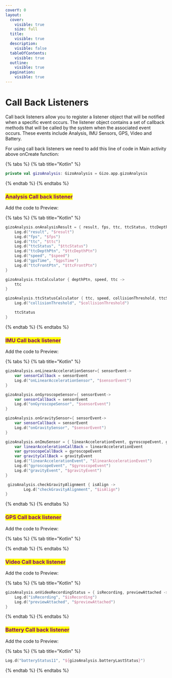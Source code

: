 ```yaml
---
coverY: 0
layout:
  cover:
    visible: true
    size: full
  title:
    visible: true
  description:
    visible: false
  tableOfContents:
    visible: true
  outline:
    visible: true
  pagination:
    visible: true
---
```


# Call Back Listeners

Call back listeners allow you to register a listener object that will be notified when a specific event occurs. The listener object contains a set of callback methods that will be called by the system when the associated event occurs. These events include Analysis, IMU Sensors, GPS, Video and Battery.

For using call back listeners we need to add this line of code in Main activity above onCreate function:

{% tabs %}
{% tab title="Kotlin" %}
```kotlin
private val gizoAnalysis: GizoAnalysis = Gizo.app.gizoAnalysis
```
{% endtab %}
{% endtabs %}

### <mark style="color:purple;">Analysis Call back listener</mark>

Add the code to Preview:

{% tabs %}
{% tab title="Kotlin" %}
```kotlin
gizoAnalysis.onAnalysisResult = { result, fps, ttc, ttcStatus, ttcDepthPtn, speed, gpsTime, ttcFrontPtn ->
    Log.d("result", "$result")
    Log.d("fps", "$fps")
    Log.d("ttc", "$ttc")
    Log.d("ttcStatus", "$ttcStatus")
    Log.d("ttcDepthPtn", "$ttcDepthPtn")
    Log.d("speed", "$speed")
    Log.d("gpsTime", "$gpsTime")
    Log.d("ttcFrontPtn", "$ttcFrontPtn")
}

gizoAnalysis.ttcCalculator { depthPtn, speed, ttc ->
    ttc
}

gizoAnalysis.ttcStatusCalculator { ttc, speed, collisionThreshold, ttcStatus ->
    Log.d("collisionThreshold", "$collisionThreshold")

    ttcStatus
}
```
{% endtab %}
{% endtabs %}



### <mark style="color:purple;">IMU Call back listener</mark>

Add the code to Preview:

{% tabs %}
{% tab title="Kotlin" %}
```kotlin
gizoAnalysis.onLinearAccelerationSensor={ sensorEvent->
    var sensorCallback = sensorEvent
    Log.d("onLinearAccelerationSensor", "$sensorEvent")
}

gizoAnalysis.onGyroscopeSensor={ sensorEvent->
    var sensorCallback = sensorEvent
    Log.d("onGyroscopeSensor", "$sensorEvent")
}

gizoAnalysis.onGravitySensor={ sensorEvent->
    var sensorCallback = sensorEvent
    Log.d("onGravitySensor", "$sensorEvent")
}

gizoAnalysis.onImuSensor = { linearAccelerationEvent, gyroscopeEvent, gravityEvent ->
    var linearAccelerationCallBack = linearAccelerationEvent
    var gyroscopeCallBack = gyroscopeEvent
    var gravityCallBack = gravityEvent
    Log.d("linearAccelerationEvent", "$linearAccelerationEvent")
    Log.d("gyroscopeEvent", "$gyroscopeEvent")
    Log.d("gravityEvent", "$gravityEvent")
}

 gizoAnalysis.checkGravityAlignment { isAlign ->
        Log.d("checkGravityAlignment", "$isAlign")
}
```
{% endtab %}
{% endtabs %}

### <mark style="color:purple;">GPS Call back listener</mark>

Add the code to Preview:

{% tabs %}
{% tab title="Kotlin" %}

{% endtab %}
{% endtabs %}



### <mark style="color:purple;">Video Call back listener</mark>

Add the code to Preview:

{% tabs %}
{% tab title="Kotlin" %}
```kts
gizoAnalysis.onVideoRecordingStatus = { isRecording, previewAttached ->
    Log.d("isRecording", "$isRecording")
    Log.d("previewAttached", "$previewAttached")
}
```
{% endtab %}
{% endtabs %}



### <mark style="color:purple;">Battery Call back listener</mark>

Add the code to Preview:

{% tabs %}
{% tab title="Kotlin" %}
```kotlin
Log.d("batteryStatus11", "${gizoAnalysis.batteryLastStatus}")
```
{% endtab %}
{% endtabs %}
